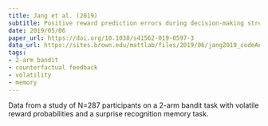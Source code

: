 ```yaml
---
title: Jang et al. (2019)
subtitle: Positive reward prediction errors during decision-making strengthen memory encoding
date: 2019/05/06
paper_url: https://doi.org/10.1038/s41562-019-0597-3
data_url: https://sites.brown.edu/mattlab/files/2019/06/jang2019_codeAndData.zip
tags:
- 2-arm bandit
- counterfactual feedback
- volatility
- memory
---
```


Data from a study of N=287 participants on a 2-arm bandit task with volatile reward probabilities and a surprise recognition memory task.
